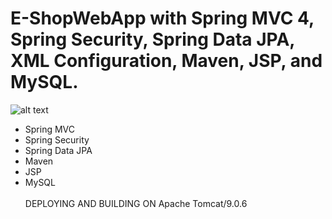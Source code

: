 # E-ShopWebApp with Spring MVC 4, Spring Security, Spring Data JPA, XML Configuration, Maven, JSP, and MySQL.

![alt text](http://4.bp.blogspot.com/-_FcPlpLJlJc/VfiAWDETfHI/AAAAAAAACGE/IWnS0V_sTh0/s1600/spring-mvc-io.png)
- Spring MVC
- Spring Security
- Spring Data JPA
- Maven
- JSP
- MySQL <BR><BR>
DEPLOYING AND BUILDING ON Apache Tomcat/9.0.6
